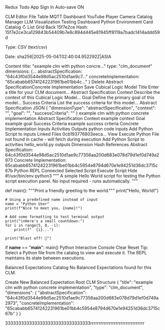 Redux Todo App
Sign In
Auto-save ON




CLM Editor
File Table
MQTT Dashboard
YouTube Player
Camera
Catalog Manager
LLM Visualization
Testing Dashboard
Python Environment
Card Catalog
↻
List
Grid
Back
15f7e2ce
Hash: 15f7e2ce3ca129843b54409b7e8c894d445e81945ff8119a7badc1414addd59d

Type: CSV (text/csv)

Date: sha256|2025-05-04T02:40:04.952292Z|ASIA

Content
title:	"example clm with python concre..."
type:	"clm_document"
dimensions:	{...
abstractSpecification:	"64c43f0d3544e98d5ac2510d1ae9c7..."
concreteImplementation:	"65cababb65741242231961be01bb4c..."
}
Delete
Abstract SpecificationConcrete Implementation
Save
Cubical Logic Model Title
Enter a title for your CLM document...
Abstract Specification
Context
Describe the context of this Cubical Logic Model...
Goal
Define the primary goal of this model...
Success Criteria
List the success criteria for this model...
Abstract Specification JSON
{
  "dimensionType": "abstractSpecification",
  "context": "",
  "goal": "",
  "successCriteria": ""
}
example clm with python concrete implementation
Abstract Specification
Context	example context
Goal	example goal
Success Criteria	example success criteria
Concrete Implementation
Inputs	Activities	Outputs
python code inputs
Add Python Script to inputs
Linked Files
0cb193776803eeca...
View
Execute Python
File not found in cache - will fetch during execution
Add Python Script to activities
hello_world.py outputs
Dimension Hash References
Abstract Specification: 64c43f0d3544e98d5ac2510d1ae9c77356aa200d683e078d79d1ef0d749a2973
Concrete Implementation: 65cababb65741242231961be01bb4c5954e8794d670e1e94251d36dc3715c67b
Python REPL
Connected
Selected Script
Execute Script
Hide
#!/usr/bin/env python3
"""
A simple Hello World script for testing the Python script execution panel.
No input required - runs automatically.
"""

def main():
    """Print a friendly greeting to the world."""
    print("Hello, World!")
    
    # Using a predefined name instead of input
    name = "Python User"
    print(f"Nice to meet you, {name}!")
    
    # Add some formatting to test terminal output
    print("\nHere's a small countdown:")
    for i in range(5, 0, -1):
        print(f"  {i}...")
    
    print("Blast off! 🚀")

if __name__ == "__main__":
    main()
Python Interactive Console
Clear
Reset
Tip: Select a Python file from the catalog to view and execute it. The REPL maintains its state between executions.

Balanced Expectations Catalog
No Balanced Expectations found for this CLM.

Create New Balanced Expectation
Root CLM Structure
{
  "title": "example clm with python concrete implementation",
  "type": "clm_document",
  "dimensions": {
    "abstractSpecification": "64c43f0d3544e98d5ac2510d1ae9c77356aa200d683e078d79d1ef0d749a2973",
    "concreteImplementation": "65cababb65741242231961be01bb4c5954e8794d670e1e94251d36dc3715c67b"
  }
}




33333333333333333333333333333333rrrrrrrrrrrrrrrrrrrrrrrrrrrrrrrr